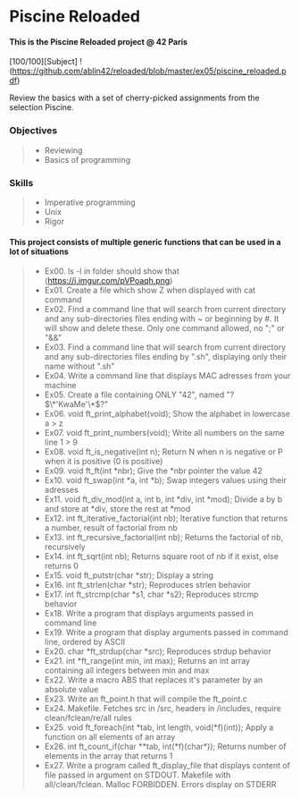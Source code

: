 # Piscine Reloaded
#### This is the Piscine Reloaded project @ 42 Paris
[100/100][Subject] !(https://github.com/ablin42/reloaded/blob/master/ex05/piscine_reloaded.pdf)

Review the basics with a set of cherry-picked assignments from the selection Piscine.

### Objectives
> - Reviewing
> - Basics of programming 
### Skills
> - Imperative programming
> - Unix
> - Rigor

#### This project consists of multiple generic functions that can be used in a lot of situations
> - Ex00. ls -l in folder should show that (https://i.imgur.com/pVPoaqh.png)
> - Ex01. Create a file which show Z when displayed with cat command
> - Ex02. Find a command line that will search from current directory and any sub-directories files ending with ~ or beginning by #. It will show and delete these. Only one command allowed, no ";" or "&&"
> - Ex03. Find a command line that will search from current directory and any sub-directories files ending by ".sh", displaying only their name without ".sh"
> - Ex04. Write a command line that displays MAC adresses from your machine
> - Ex05. Create a file containing ONLY "42", named "\?$\*'KwaMe'\*$?\"
> - Ex06. void ft_print_alphabet(void); Show the alphabet in lowercase a > z
> - Ex07. void ft_print_numbers(void); Write all numbers on the same line 1 > 9
> - Ex08. void ft_is_negative(int n); Return N when n is negative or P when it is positive (0 is positive)
> - Ex09. void ft_ft(int \*nbr); Give the \*nbr pointer the value 42
> - Ex10. void ft_swap(int \*a, int \*b); Swap integers values using their adresses
> - Ex11. void ft_div_mod(int a, int b, int \*div, int \*mod); Divide a by b and store at \*div, store the rest at \*mod
> - Ex12. int ft_iterative_factorial(int nb); Iterative function that returns a number, result of factorial from nb
> - Ex13. int ft_recursive_factorial(int nb); Returns the factorial of nb, recursively
> - Ex14. int ft_sqrt(int nb); Returns square root of nb if it exist, else returns 0
> - Ex15. void ft_putstr(char \*str); Display a string
> - Ex16. int ft_strlen(char \*str); Reproduces strlen behavior
> - Ex17. int ft_strcmp(char \*s1, char \*s2); Reproduces strcmp behavior
> - Ex18. Write a program that displays arguments passed in command line
> - Ex19. Write a program that display arguments passed in command line, ordered by ASCII
> - Ex20. char \*ft_strdup(char \*src); Reproduces strdup behavior
> - Ex21. int \*ft_range(int min, int max); Returns an int array containing all integers between min and max
> - Ex22. Write a macro ABS that replaces it's parameter by an absolute value
> - Ex23. Write an ft_point.h that will compile the ft_point.c
> - Ex24. Makefile. Fetches src in /src, headers in /includes, require clean/fclean/re/all rules
> - Ex25. void ft_foreach(int \*tab, int length, void(\*f)(int)); Apply a function on all elements of an array
> - Ex26. int ft_count_if(char \*\*tab, int(\*f)(char\*)); Returns number of elements in the array that returns 1
> - Ex27. Write a program called ft_display_file that displays content of file passed in argument on STDOUT. Makefile with all/clean/fclean. Malloc FORBIDDEN. Errors display on STDERR
